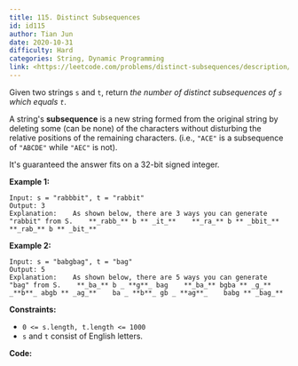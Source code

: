 ```yaml
---
title: 115. Distinct Subsequences
id: id115
author: Tian Jun
date: 2020-10-31
difficulty: Hard
categories: String, Dynamic Programming
link: <https://leetcode.com/problems/distinct-subsequences/description/>
---
```


Given two strings `s` and `t`, return _the  number of distinct subsequences of
`s` which equals `t`_.

A string's **subsequence** is a new string formed from the original string by
deleting some (can be none) of the characters without disturbing the relative
positions of the remaining characters. (i.e., `"ACE"` is a subsequence of
`"ABCDE"` while `"AEC"` is not).

It's guaranteed the answer fits on a 32-bit signed integer.



**Example 1:**
            
	Input: s = "rabbbit", t = "rabbit"    
	Output: 3    
	Explanation:    As shown below, there are 3 ways you can generate "rabbit" from S.    **_rabb_** b ** _it_**    **_ra_** b ** _bbit_**    **_rab_** b ** _bit_**    

**Example 2:**
            
	Input: s = "babgbag", t = "bag"    
	Output: 5    
	Explanation:    As shown below, there are 5 ways you can generate "bag" from S.    **_ba_** b _ **g**_ bag    **_ba_** bgba ** _g_**    _**b**_ abgb ** _ag_**    ba _ **b**_ gb _ **ag**_    babg ** _bag_**



**Constraints:**

  * `0 <= s.length, t.length <= 1000`
  * `s` and `t` consist of English letters.


**Code:**
